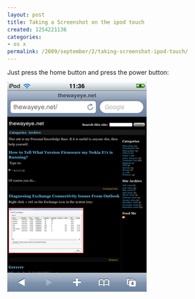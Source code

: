 ```yaml
---
layout: post
title: Taking a Screenshot on the ipod touch
created: 1254221136
categories:
- os x
permalink: /2009/september/2/taking-screenshot-ipod-touch/
---
```

Just press the home button and press the power button:

<img alt="touch" src="/images/ipod.png" />
